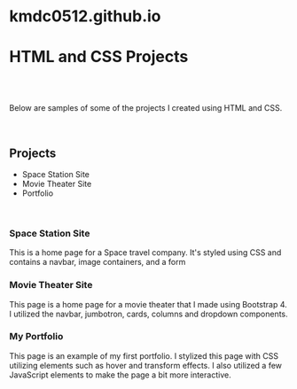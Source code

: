 # kmdc0512.github.io
<!DOCTYPE html>
<html>
    <body>
        <h1>HTML and CSS Projects</h1>
            <br>
            <br>
            <p>Below are samples of some of the projects I created using HTML and CSS.</p>
            <br>
        <h2>Projects</h2>
            <ul>
                <li>Space Station Site</li>
                <li>Movie Theater Site</li>
                <li>Portfolio</li>
            </ul>
            <br>
        <h3>Space Station Site</h3>
            <p>This is a home page for a Space travel company. It's styled using CSS and contains a
                navbar, image containers, and a form</p>              
        <h3>Movie Theater Site</h3>
            <p>This page is a home page for a movie theater that I made using Bootstrap 4.
                    I utilized the navbar, jumbotron, cards, columns and dropdown components.</p>
        <h3>My Portfolio</h3>
            <p>This page is an example of my first portfolio. I stylized this page with CSS utilizing 
                    elements such as hover and transform effects. I also utilized a few JavaScript elements to make the page a bit more interactive.
        </p>
    </body>
</html>
